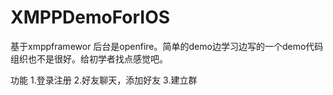 # XMPPDemoForIOS
基于xmppframewor 后台是openfire。简单的demo边学习边写的一个demo代码组织也不是很好。给初学者找点感觉吧。

功能
1.登录注册
2.好友聊天，添加好友
3.建立群
